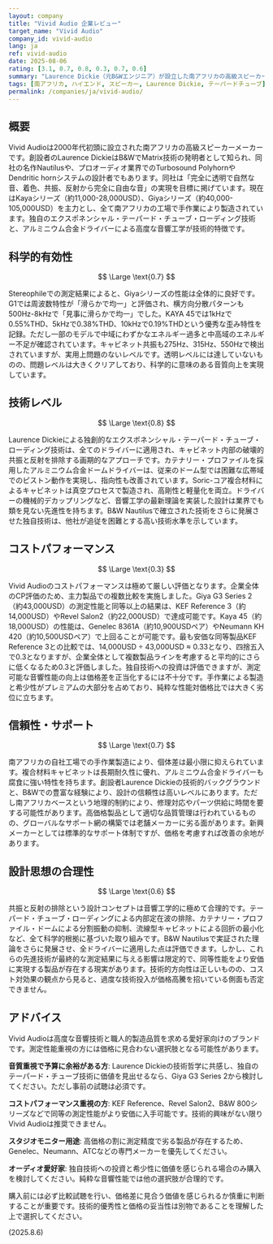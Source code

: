 ```yaml
---
layout: company
title: "Vivid Audio 企業レビュー"
target_name: "Vivid Audio"
company_id: vivid-audio
lang: ja
ref: vivid-audio
date: 2025-08-06
rating: [3.1, 0.7, 0.8, 0.3, 0.7, 0.6]
summary: "Laurence Dickie（元B&Wエンジニア）が設立した南アフリカの高級スピーカーメーカー。独自のテーパード・チューブ・ローディング技術とアルミニウム合金ドライバーによる高度な音響設計が特徴。Kayaシリーズ（約11,000-28,000USD）からフラッグシップGiyaシリーズ（約40,000-105,000USD）まで展開。測定性能は良好ですが、価格に対するコストパフォーマンスは限定的です。"
tags: [南アフリカ, ハイエンド, スピーカー, Laurence Dickie, テーパードチューブ]
permalink: /companies/ja/vivid-audio/
---
```


## 概要

Vivid Audioは2000年代初頭に設立された南アフリカの高級スピーカーメーカーです。創設者のLaurence DickieはB&WでMatrix技術の発明者として知られ、同社の名作Nautilusや、プロオーディオ業界でのTurbosound PolyhornやDendritic hornシステムの設計者でもあります。同社は「完全に透明で自然な音、着色、共振、反射から完全に自由な音」の実現を目標に掲げています。現在はKayaシリーズ（約11,000-28,000USD）、Giyaシリーズ（約40,000-105,000USD）を主力とし、全て南アフリカの工場で手作業により製造されています。独自のエクスポネンシャル・テーパード・チューブ・ローディング技術と、アルミニウム合金ドライバーによる高度な音響工学が技術的特徴です。

## 科学的有効性

$$ \Large \text{0.7} $$

Stereophileでの測定結果によると、Giyaシリーズの性能は全体的に良好です。G1では周波数特性が「滑らかで均一」と評価され、横方向分散パターンも500Hz-8kHzで「見事に滑らかで均一」でした。KAYA 45では1kHzで0.55%THD、5kHzで0.38%THD、10kHzで0.19%THDという優秀な歪み特性を記録。ただし一部のモデルで中域にわずかなエネルギー過多と中高域のエネルギー不足が確認されています。キャビネット共振も275Hz、315Hz、550Hzで検出されていますが、実用上問題のないレベルです。透明レベルには達していないものの、問題レベルは大きくクリアしており、科学的に意味のある音質向上を実現しています。

## 技術レベル

$$ \Large \text{0.8} $$

Laurence Dickieによる独創的なエクスポネンシャル・テーパード・チューブ・ローディング技術は、全てのドライバーに適用され、キャビネット内部の破壊的共振と反射を排除する画期的なアプローチです。カテナリー・プロファイルを採用したアルミニウム合金ドームドライバーは、従来のドーム型では困難な広帯域でのピストン動作を実現し、指向性も改善されています。Soric-コア複合材料によるキャビネットは真空プロセスで製造され、高剛性と軽量化を両立。ドライバーの機械的デカップリングなど、音響工学の最新理論を実装した設計は業界でも類を見ない先進性を持ちます。B&W Nautilusで確立された技術をさらに発展させた独自技術は、他社が追従を困難とする高い技術水準を示しています。

## コストパフォーマンス

$$ \Large \text{0.3} $$

Vivid Audioのコストパフォーマンスは極めて厳しい評価となります。企業全体のCP評価のため、主力製品での複数比較を実施しました。Giya G3 Series 2（約43,000USD）の測定性能と同等以上の結果は、KEF Reference 3（約14,000USD）やRevel Salon2（約22,000USD）で達成可能です。Kaya 45（約18,000USD）の性能は、Genelec 8361A（約10,900USDペア）やNeumann KH 420（約10,500USDペア）で上回ることが可能です。最も安価な同等製品KEF Reference 3との比較では、14,000USD ÷ 43,000USD ≈ 0.33となり、四捨五入で0.3となりますが、企業全体として複数製品ラインを考慮すると平均的にさらに低くなるため0.3と評価しました。独自技術への投資は評価できますが、測定可能な音響性能の向上は価格差を正当化するには不十分です。手作業による製造と希少性がプレミアムの大部分を占めており、純粋な性能対価格比では大きく劣位に立ちます。

## 信頼性・サポート

$$ \Large \text{0.7} $$

南アフリカの自社工場での手作業製造により、個体差は最小限に抑えられています。複合材料キャビネットは長期耐久性に優れ、アルミニウム合金ドライバーも腐食に強い特性を持ちます。創設者Laurence Dickieの技術的バックグラウンドと、B&Wでの豊富な経験により、設計の信頼性は高いレベルにあります。ただし南アフリカベースという地理的制約により、修理対応やパーツ供給に時間を要する可能性があります。高価格製品として適切な品質管理は行われているものの、グローバルなサポート網の構築では老舗メーカーに劣る面があります。新興メーカーとしては標準的なサポート体制ですが、価格を考慮すれば改善の余地があります。

## 設計思想の合理性

$$ \Large \text{0.6} $$

共振と反射の排除という設計コンセプトは音響工学的に極めて合理的です。テーパード・チューブ・ローディングによる内部定在波の排除、カテナリー・プロファイル・ドームによる分割振動の抑制、流線型キャビネットによる回折の最小化など、全て科学的根拠に基づいた取り組みです。B&W Nautilusで実証された理論をさらに発展させ、全ドライバーに適用した点は評価できます。しかし、これらの先進技術が最終的な測定結果に与える影響は限定的で、同等性能をより安価に実現する製品が存在する現実があります。技術的方向性は正しいものの、コスト対効果の観点から見ると、過度な技術投入が価格高騰を招いている側面も否定できません。

## アドバイス

Vivid Audioは高度な音響技術と職人的製造品質を求める愛好家向けのブランドです。測定性能重視の方には価格に見合わない選択肢となる可能性があります。

**音質重視で予算に余裕がある方**: Laurence Dickieの技術哲学に共感し、独自のテーパード・チューブ技術に価値を見出せるなら、Giya G3 Series 2から検討してください。ただし事前の試聴は必須です。

**コストパフォーマンス重視の方**: KEF Reference、Revel Salon2、B&W 800シリーズなどで同等の測定性能がより安価に入手可能です。技術的興味がない限りVivid Audioは推奨できません。

**スタジオモニター用途**: 高価格の割に測定精度で劣る製品が存在するため、Genelec、Neumann、ATCなどの専門メーカーを優先してください。

**オーディオ愛好家**: 独自技術への投資と希少性に価値を感じられる場合のみ購入を検討してください。純粋な音響性能では他の選択肢が合理的です。

購入前には必ず比較試聴を行い、価格差に見合う価値を感じられるか慎重に判断することが重要です。技術的優秀性と価格の妥当性は別物であることを理解した上で選択してください。

(2025.8.6)
